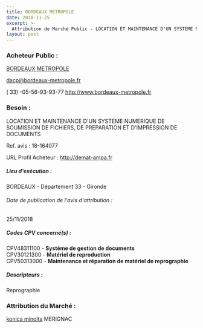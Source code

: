 ```yaml
---
title: BORDEAUX METROPOLE
date: 2018-11-25
excerpt: >-
  Attribution de Marché Public - LOCATION ET MAINTENANCE D'UN SYSTEME NUMERIQUE DE SOUMISSION DE FICHIERS, DE PREPARATION ET D'IMPRESSION DE DOCUMENTS
layout: post
---
```


### Acheteur Public : 
<a href="/acheteur-137/siren-243300316"> BORDEAUX METROPOLE</a><br/>



dacp@bordeaux-metropole.fr

( 33) -05-56-93-93-77
http://www.bordeaux-metropole.fr
### Besoin :

LOCATION ET MAINTENANCE D'UN SYSTEME NUMERIQUE DE SOUMISSION DE FICHIERS, DE PREPARATION ET D'IMPRESSION DE DOCUMENTS

Ref. avis : 18-164077

URL Profil Acheteur : http://demat-ampa.fr

##### Lieu d'exécution :

BORDEAUX - Département 33 - Gironde

###### Date de publication de l'avis d'attribution : 
25/11/2018

##### Codes CPV concerné(s) :
CPV48311100 - **Système de gestion de documents** <br/>
CPV30121300 - **Matériel de reproduction** <br/>
CPV50313000 - **Maintenance et réparation de matériel de reprographie** <br/>

##### Descripteurs :
Reprographie <br/>

### Attribution du Marché :
<a href="/entreprise-544/siren-302695614"> konica minolta</a>      MERIGNAC <br/>

